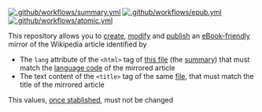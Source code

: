 [![.github/workflows/summary.yml](https://github.com/ebookipedia/ebook/actions/workflows/summary.yml/badge.svg)](https://github.com/ebookipedia/ebook/actions/workflows/summary.yml)
[![.github/workflows/epub.yml](https://github.com/ebookipedia/ebook/actions/workflows/epub.yml/badge.svg)](https://github.com/ebookipedia/ebook/actions/workflows/epub.yml)
[![.github/workflows/atomic.yml](https://github.com/ebookipedia/ebook/actions/workflows/atomic.yml/badge.svg)](https://github.com/ebookipedia/ebook/actions/workflows/atomic.yml)

This repository allows you to [create](), [modify]() and [publish]() an [eBook-friendly]() mirror of the Wikipedia article identified by
* The `lang` attribute of the `<html>` tag of [this file](../../tree/main/editable/excerpt.html) (the [summary](https://ebookipedia.github.io/summary)) that must match the [language code](https://ebookipedia.github.io/lang) of the mirrored article
* The text content of the `<title>` tag of the same [file](../../edit/main/editable/summary.html), that must match the title of the mirrored article

This values, [once stablished](), must not be changed
